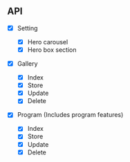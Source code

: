 ## API

- [x] Setting

    - [x] Hero carousel
    - [x] Hero box section

- [x] Gallery

    - [x] Index
    - [x] Store
    - [x] Update
    - [x] Delete

- [x] Program (Includes program features)

    - [x] Index
    - [x] Store
    - [x] Update
    - [x] Delete
